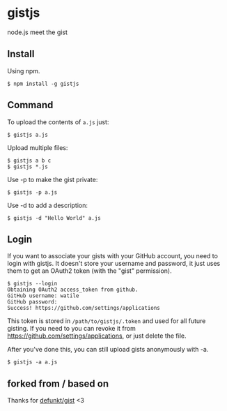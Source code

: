 # gistjs

node.js meet the gist

## Install

Using npm.

    $ npm install -g gistjs

## Command
To upload the contents of `a.js` just:

    $ gistjs a.js

Upload multiple files:

    $ gistjs a b c
    $ gistjs *.js

Use -p to make the gist private:

    $ gistjs -p a.js

Use -d to add a description:

    $ gistjs -d "Hello World" a.js

## Login
If you want to associate your gists with your GitHub account, you need to login with gistjs. It doesn't store your username and password, it just uses them to get an OAuth2 token (with the "gist" permission).

    $ gistjs --login
    Obtaining OAuth2 access_token from github.
    GitHub username: watile
    GitHub password:
    Success! https://github.com/settings/applications

This token is stored in `/path/to/gistjs/.token` and used for all future gisting. If you need to you can revoke it from https://github.com/settings/applications, or just delete the file.

After you've done this, you can still upload gists anonymously with -a.

    $ gistjs -a a.js


## forked from / based on
Thanks for [defunkt/gist](https://github.com/defunkt/gist) <3
